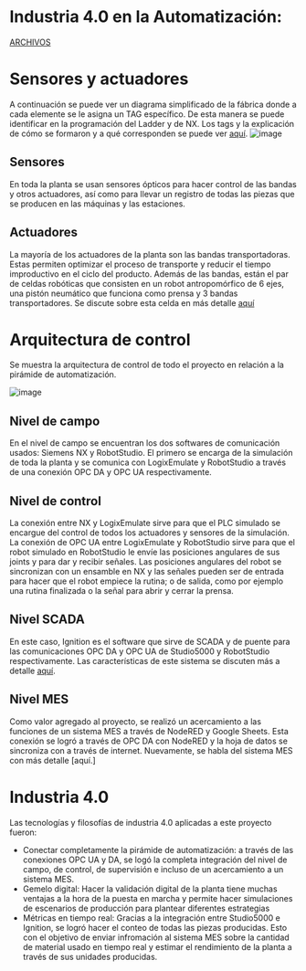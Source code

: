# Industria 4.0 en la Automatización:

[ARCHIVOS](https://drive.google.com/drive/folders/1YUnDwA5JcfBu2bErReBwxCYy-bW00Ioa?usp=sharing)

# Sensores y actuadores
A continuación se puede ver un diagrama simplificado de la fábrica donde a cada elemente se le asigna un TAG específico. De esta manera se puede identificar en la programación del Ladder y de NX. Los tags y la explicación de cómo se formaron y a qué corresponden se puede ver [aquí](https://github.com/JoanPinilla/APM_Toy3ST/blob/main/7.%20Controladores%20industriales%20(PLC)/TAGS.md).
![image](https://github.com/user-attachments/assets/032d87ee-057c-4483-bdbe-7f462e2c6f1b)

## Sensores
En toda la planta se usan sensores ópticos para hacer control de las bandas y otros actuadores, así como para llevar un registro de todas las piezas que se producen en las máquinas y las estaciones.

## Actuadores
La mayoría de los actuadores de la planta son las bandas transportadoras. Estas permiten optimizar el proceso de transporte y reducir el tiempo improductivo en el ciclo del producto.
Además de las bandas, están el par de celdas robóticas que consisten en un robot antropomórfico de 6 ejes, una pistón neumático que funciona como prensa y 3 bandas transportadores. Se discute sobre esta celda en más detalle [aquí](https://github.com/JoanPinilla/APM_Toy3ST/blob/main/5.%20Celda%20de%20Manufactura%20Robotizada/README.md)

# Arquitectura de control
Se muestra la arquitectura de control de todo el proyecto en relación a la pirámide de automatización.

![image](https://github.com/user-attachments/assets/a197e8f8-1542-4461-8bdf-f4128b83b834)

## Nivel de campo
En el nivel de campo se encuentran los dos softwares de comunicación usados: Siemens NX y RobotStudio. El primero se encarga de la simulación de toda la planta y se comunica con LogixEmulate y RobotStudio a través de una conexión OPC DA y OPC UA respectivamente. 

## Nivel de control
La conexión entre NX y LogixEmulate sirve para que el PLC simulado se encargue del control de todos los actuadores y sensores de la simulación. La conexión de OPC UA entre LogixEmulate y RobotStudio sirve para que el robot simulado en RobotStudio le envíe las posiciones angulares de sus joints y para dar y recibir señales. Las posiciones angulares del robot se sincronizan con un ensamble en NX y las señales pueden ser de entrada para hacer que el robot empiece la rutina; o de salida, como por ejemplo una rutina finalizada o la señal para abrir y cerrar la prensa.

## Nivel SCADA
En este caso, Ignition es el software que sirve de SCADA y de puente para las comunicaciones OPC DA y OPC UA de Studio5000 y RobotStudio respectivamente. Las características de este sistema se discuten más a detalle [aquí](https://github.com/JoanPinilla/APM_Toy3ST/tree/main/8.%20SCADA#readme).

## Nivel MES
Como valor agregado al proyecto, se realizó un acercamiento a las funciones de un sistema MES a través de NodeRED y Google Sheets. Esta conexión se logró a través de OPC DA con NodeRED y la hoja de datos se sincroniza con a través de internet. Nuevamente, se habla del sistema MES con más detalle [aquí.]


# Industria 4.0
Las tecnologías y filosofías de industria 4.0 aplicadas a este proyecto fueron:
* Conectar completamente la pirámide de automatización: a través de las conexiones OPC UA y DA, se logó la completa integración del nivel de campo, de control, de supervisión e incluso de un acercamiento a un sistema MES.
* Gemelo digital: Hacer la validación digital de la planta tiene muchas ventajas a la hora de la puesta en marcha y permite hacer simulaciones de escenarios de producción para plantear diferentes estrategias
* Métricas en tiempo real: Gracias a la integración entre Studio5000 e Ignition, se logró hacer el conteo de todas las piezas producidas. Esto con el objetivo de enviar infromación al sistema MES sobre la cantidad de material usado en tiempo real y estimar el rendimiento de la planta a través de sus unidades producidas.
